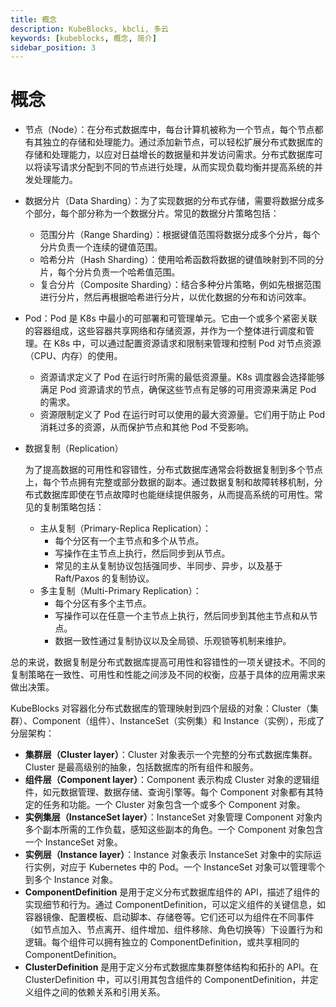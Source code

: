 ```yaml
---
title: 概念
description: KubeBlocks, kbcli, 多云
keywords: [kubeblocks, 概念, 简介]
sidebar_position: 3
---
```


# 概念

- 节点（Node）：在分布式数据库中，每台计算机被称为一个节点，每个节点都有其独立的存储和处理能力。通过添加新节点，可以轻松扩展分布式数据库的存储和处理能力，以应对日益增长的数据量和并发访问需求。分布式数据库可以将读写请求分配到不同的节点进行处理，从而实现负载均衡并提高系统的并发处理能力。

- 数据分片（Data Sharding）：为了实现数据的分布式存储，需要将数据分成多个部分，每个部分称为一个数据分片。常见的数据分片策略包括：

   - 范围分片（Range Sharding）：根据键值范围将数据分成多个分片，每个分片负责一个连续的键值范围。
   - 哈希分片（Hash Sharding）：使用哈希函数将数据的键值映射到不同的分片，每个分片负责一个哈希值范围。
   - 复合分片（Composite Sharding）：结合多种分片策略，例如先根据范围进行分片，然后再根据哈希进行分片，以优化数据的分布和访问效率。

- Pod：Pod 是 K8s 中最小的可部署和可管理单元。它由一个或多个紧密关联的容器组成，这些容器共享网络和存储资源，并作为一个整体进行调度和管理。在 K8s 中，可以通过配置资源请求和限制来管理和控制 Pod 对节点资源（CPU、内存）的使用。

   - 资源请求定义了 Pod 在运行时所需的最低资源量。K8s 调度器会选择能够满足 Pod 资源请求的节点，确保这些节点有足够的可用资源来满足 Pod 的需求。
   - 资源限制定义了 Pod 在运行时可以使用的最大资源量。它们用于防止 Pod 消耗过多的资源，从而保护节点和其他 Pod 不受影响。

- 数据复制（Replication）

   为了提高数据的可用性和容错性，分布式数据库通常会将数据复制到多个节点上，每个节点拥有完整或部分数据的副本。通过数据复制和故障转移机制，分布式数据库即使在节点故障时也能继续提供服务，从而提高系统的可用性。常见的复制策略包括：

   - 主从复制（Primary-Replica Replication）：
     - 每个分区有一个主节点和多个从节点。
     - 写操作在主节点上执行，然后同步到从节点。
     - 常见的主从复制协议包括强同步、半同步、异步，以及基于 Raft/Paxos 的复制协议。
   - 多主复制（Multi-Primary Replication）：
     - 每个分区有多个主节点。
     - 写操作可以在任意一个主节点上执行，然后同步到其他主节点和从节点。
     - 数据一致性通过复制协议以及全局锁、乐观锁等机制来维护。

总的来说，数据复制是分布式数据库提高可用性和容错性的一项关键技术。不同的复制策略在一致性、可用性和性能之间涉及不同的权衡，应基于具体的应用需求来做出决策。

KubeBlocks 对容器化分布式数据库的管理映射到四个层级的对象：Cluster（集群）、Component（组件）、InstanceSet（实例集）和 Instance（实例），形成了分层架构：

- **集群层（Cluster layer）**：Cluster 对象表示一个完整的分布式数据库集群。Cluster 是最高级别的抽象，包括数据库的所有组件和服务。
- **组件层（Component layer）**：Component 表示构成 Cluster 对象的逻辑组件，如元数据管理、数据存储、查询引擎等。每个 Component 对象都有其特定的任务和功能。一个 Cluster 对象包含一个或多个 Component 对象。
- **实例集层（InstanceSet layer）**：InstanceSet 对象管理 Component 对象内多个副本所需的工作负载，感知这些副本的角色。一个 Component 对象包含一个 InstanceSet 对象。
- **实例层（Instance layer）**：Instance 对象表示 InstanceSet 对象中的实际运行实例，对应于 Kubernetes 中的 Pod。一个 InstanceSet 对象可以管理零个到多个 Instance 对象。
- **ComponentDefinition** 是用于定义分布式数据库组件的 API，描述了组件的实现细节和行为。通过 ComponentDefinition，可以定义组件的关键信息，如容器镜像、配置模板、启动脚本、存储卷等。它们还可以为组件在不同事件（如节点加入、节点离开、组件增加、组件移除、角色切换等）下设置行为和逻辑。每个组件可以拥有独立的 ComponentDefinition，或共享相同的 ComponentDefinition。
- **ClusterDefinition** 是用于定义分布式数据库集群整体结构和拓扑的 API。在 ClusterDefinition 中，可以引用其包含组件的 ComponentDefinition，并定义组件之间的依赖关系和引用关系。

